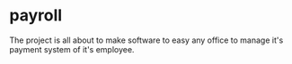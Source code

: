 # payroll
The project is all about to make software to easy any office to manage it's payment system of it's employee.

